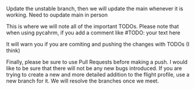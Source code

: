 Update the unstable branch, then we will update the main whenever it is working. Need to oupdate main in person

This is where we will note all of the important TODOs.
Please note that when using pycahrm, if you add a comment like #TODO: your text here

It will warn you if you are comiting and pushing the changes with TODOs (I think)

Finally, please be sure to use Pull Requests before making a push. I would like to be sure that there will not be any new bugs introduced. 
If you are trying to create a new and more detailed addition to the flight profile, use a new branch for it. We will resolve the branches once we meet.
